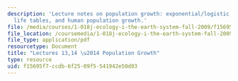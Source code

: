 ```yaml
---
description: 'Lecture notes on population growth: exponential/logistic, chemostats,
  life tables, and human population growth.'
file: /media/courses/1-018j-ecology-i-the-earth-system-fall-2009/f15695f7ccdb6f2509f5541942e50d03_MIT1_018JF09_Lec13.pdf
file_location: /coursemedia/1-018j-ecology-i-the-earth-system-fall-2009/f15695f7ccdb6f2509f5541942e50d03_MIT1_018JF09_Lec13.pdf
file_type: application/pdf
resourcetype: Document
title: "Lectures 13,14 \u2014 Population Growth"
type: resource
uid: f15695f7-ccdb-6f25-09f5-541942e50d03
---
```

